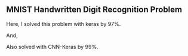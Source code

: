 ## MNIST Handwritten Digit Recognition Problem
Here, I solved this problem  with keras by 97%.

And, 

Also solved with CNN-Keras by 99%.
